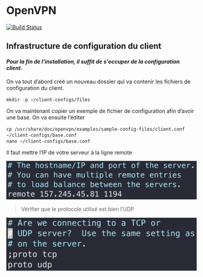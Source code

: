 # OpenVPN

[![Build Status](https://travis-ci.org/joemccann/dillinger.svg?branch=master)](https://travis-ci.org/joemccann/dillinger)

## Infrastructure de configuration du client

#### _Pour la fin de l'installation, il suffit de s'occuper de la configuration client._


On va tout d’abord créé un nouveau dossier qui va contenir les fichiers de configuration du client.

````shell
mkdir -p ~/client-configs/files
````
On va maintenant copier un exemple de fichier de configuration afin d’avoir une base. On va ensuite l’éditer

````shell
cp /usr/share/doc/openvpn/examples/sample-config-files/client.conf ~/client-configs/base.conf
nano ~/client-configs/base.conf
````

Il faut mettre l’IP de votre serveur à la ligne remote

![Remote](remote.png)

> Vérifier que le protocole utilisé est bien l’UDP

![Udp](udp.png)
